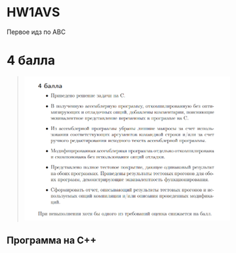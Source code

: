 # HW1AVS
Первое идз по АВС
# 4 балла
  > ![im1](images/4.png)
## Программа на С++
[Example]: (point/max.c)
